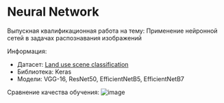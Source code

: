 # Neural Network
Выпускная квалификационная работа на тему: Применение нейронной сетей в задачах распознавания изображений

Информация: 
* Датасет: [Land use scene classification](https://www.kaggle.com/datasets/apollo2506/landuse-scene-classification)
* Библиотека: Keras
* Модели: VGG-16, ResNet50, EfficientNetB5, EfficientNetB7

Сравнение качества обучения:
![image](https://user-images.githubusercontent.com/30793233/175122496-108ccad4-e14f-4d42-8e34-84f5a39a51fa.png)
